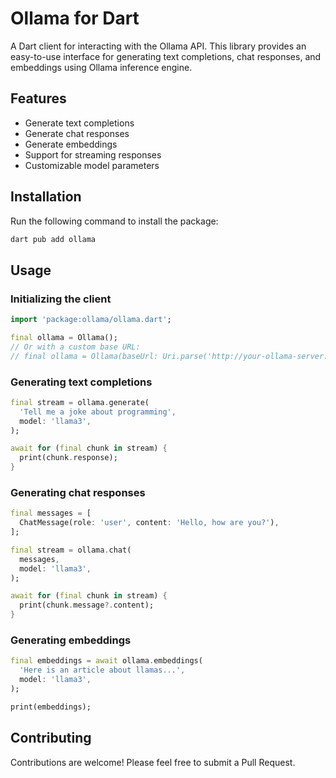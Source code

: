 # Ollama for Dart

A Dart client for interacting with the Ollama API. This library provides an easy-to-use interface for generating text completions, chat responses, and embeddings using Ollama inference engine.

## Features

- Generate text completions
- Generate chat responses
- Generate embeddings
- Support for streaming responses
- Customizable model parameters

## Installation

Run the following command to install the package:

```bash
dart pub add ollama
```

## Usage

### Initializing the client

```dart
import 'package:ollama/ollama.dart';

final ollama = Ollama();
// Or with a custom base URL:
// final ollama = Ollama(baseUrl: Uri.parse('http://your-ollama-server:11434'));
```

### Generating text completions

```dart
final stream = ollama.generate(
  'Tell me a joke about programming',
  model: 'llama3',
);

await for (final chunk in stream) {
  print(chunk.response);
}
```

### Generating chat responses

```dart
final messages = [
  ChatMessage(role: 'user', content: 'Hello, how are you?'),
];

final stream = ollama.chat(
  messages,
  model: 'llama3',
);

await for (final chunk in stream) {
  print(chunk.message?.content);
}
```

### Generating embeddings

```dart
final embeddings = await ollama.embeddings(
  'Here is an article about llamas...',
  model: 'llama3',
);

print(embeddings);
```

## Contributing

Contributions are welcome! Please feel free to submit a Pull Request.

